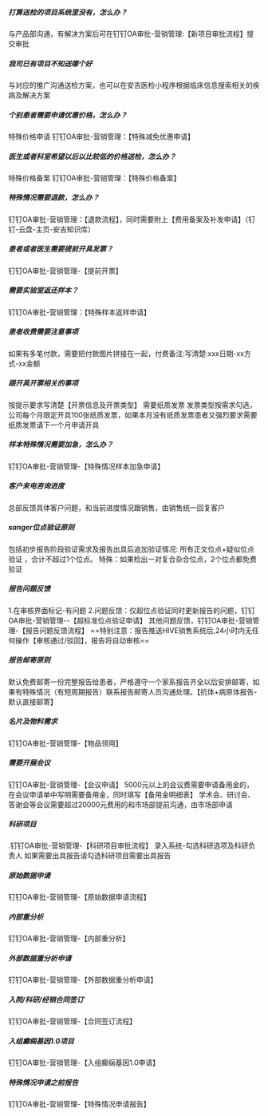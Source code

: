 ##### 打算送检的项目系统里没有，怎么办？
与产品部沟通，有解决方案后可在钉钉OA审批-营销管理:【新项目审批流程】提交审批
#####  我司已有项目不知送哪个好
与对应的推广沟通送检方案，也可以在安吉医检小程序根据临床信息搜索相关的疾病及解决方案
##### 个别患者需要申请优惠价格，怎么办？
特殊价格申请 钉钉OA审批-营销管理：【特殊减免优惠申请】
##### 医生或者科室希望以后以比较低的价格送检，怎么办？
特殊价格备案 钉钉OA审批-营销管理：【特殊价格备案】
##### 特殊情况需要退款，怎么办？
钉钉OA审批-营销管理：【退款流程】，同时需要附上【费用备案及补发申请】（钉钉-云盘-主页-安吉知识库）
##### 患者或者医生需要提前开具发票？
 钉钉OA审批-营销管理-【提前开票】
#####  需要实验室返还样本？
钉钉OA审批-营销管理：【特殊样本返样申请】
##### 患者收费需要注意事项
如果有多笔付款，需要把付款图片拼接在一起，付费备注:写清楚:xxx日期-xx方式-xx金额
##### 跟开具开票相关的事项
按提示要求写清楚【开票信息及开票类型】
需要纸质发票 发票类型按需求勾选，公司每个月限定开具100张纸质发票，如果本月没有纸质发票患者又强烈要求需要纸质发票请下一个月申请开具
##### 样本特殊情况需要加急，怎么办？
 钉钉OA审批-营销管理-【特殊情况样本加急申请】
#####  客户来电咨询进度
总部反馈具体客户问题，和当前进度情况跟销售，由销售统一回复客户
##### sanger位点验证原则
包括初步报告阶段验证需求及报告出具后追加验证情况: 
所有正文位点+疑似位点验证 ，合计不超过1个位点。
特殊：如果检出一对复合杂合位点，2个位点都免费验证
##### 报告问题反馈
1.在审核界面标记-有问题
2.问题反馈：仅超位点验证同时更新报告的问题，钉钉OA审批-营销管理--【超标准位点验证申请】
其他问题反馈，钉钉OA审批-营销管理-【报告问题反馈流程】
==特别注意：报告推送HIVE销售系统后,24小时内无任何操作【审核通过/驳回】，报告将自动审核==
##### 报告邮寄原则
默认免费邮寄一份完整报告给患者，严格遵守一个家系报告齐全以后安排邮寄，如果有特殊情况（有短周期报告）联系报告邮寄人员沟通处理。【抗体+病原体报告-默认直接邮寄】
##### 名片及物料需求
钉钉OA审批-营销管理-【物品领用】
##### 需要开展会议
钉钉OA审批-营销管理-【会议申请】
5000元以上的会议费需要申请备用金的，在会议申请单中写明需要备用金，同时填写【备用金明细表】
学术会、研讨会、答谢会等会议需要超过20000元费用的和市场部提前沟通，由市场部申请
##### 科研项目
.钉钉OA审批-营销管理-【科研项目审批流程】
录入系统-勾选科研选项及科研负责人
如果需要出具报告请勾选科研项目需要出具报告
##### 原始数据申请
钉钉OA审批-营销管理-【原始数据申请流程】
##### 内部重分析
 钉钉OA审批-营销管理-【内部重分析】
#####  外部数据重分析申请
 钉钉OA审批-营销管理-【外部数据重分析申请】
#####  入院/科研/经销合同签订
 钉钉OA审批-营销管理-【合同签订流程】
#####  入组癫痫基因1.0项目
  钉钉OA审批-营销管理-【入组癫痫基因1.0申请】
#####   特殊情况申请之前报告
   钉钉OA审批-营销管理-【特殊情况申请报告】
   